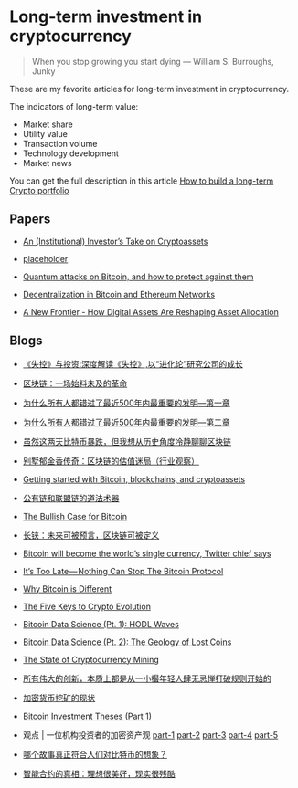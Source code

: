 # Long-term investment in cryptocurrency

> When you stop growing you start dying
> ― William S. Burroughs, Junky

These are my favorite articles for long-term investment in cryptocurrency.

The indicators of long-term value:

* Market share
* Utility value
* Transaction volume
* Technology development
* Market news

You can get the full description in this article [How to build a long-term Crypto portfolio](https://cryptopotato.com/construct-long-term-crypto-portfolio/)

## Papers

* [An (Institutional) Investor’s Take on Cryptoassets](https://s3.eu-west-2.amazonaws.com/john-pfeffer/An+Investor%27s+Take+on+Cryptoassets+v6.pdf)

* [placeholder](https://ipfs.io/ipfs/QmZL4eT1gxnE168Pmw3KyejW6fUfMNzMgeKMgcWJUfYGRj/Placeholder%20Thesis%20Summary.pdf)

* [Quantum attacks on Bitcoin, and how to protect against them](https://arxiv.org/pdf/1710.10377.pdf)

* [Decentralization in Bitcoin and Ethereum Networks](https://arxiv.org/pdf/1801.03998.pdf)

* [A New Frontier - How Digital Assets Are Reshaping Asset Allocation](https://grayscale.co/a-new-frontier-research-paper/)

## Blogs

* [《失控》与投资:深度解读《失控》,以“进化论”研究公司的成长](http://www.sohu.com/a/105977936_119562)

* [区块链：一场始料未及的革命](http://unitimes.media/news/2942/?lang=zh)

* [为什么所有人都错过了最近500年内最重要的发明—第一章](http://ethfans.org/toya/articles/487)

* [为什么所有人都错过了最近500年内最重要的发明—第二章](http://ethfans.org/toya/articles/488)

* [虽然这两天比特币暴跌，但我想从历史角度冷静聊聊区块链](https://mp.weixin.qq.com/s/VbFg-XhAJ1OQCSlvJP_rSA)

* [别墅郁金香传奇：区块链的估值迷局（行业观察）](https://mp.weixin.qq.com/s/nXmdwg1Tt7HIJhiBPFVXqA)

* [Getting started with Bitcoin, blockchains, and cryptoassets](https://hackernoon.com/getting-started-with-bitcoin-blockchains-and-cryptoassets-2e9c1c685576)

* [公有链和联盟链的道法术器](http://www.8btc.com/public-blockchains-vs-consortium-blockchains)

* [The Bullish Case for Bitcoin](https://medium.com/@vijayb_24615/the-bullish-case-for-bitcoin-6ecc8bdecc1)

* [长铗：未来可被预言，区块链可被定义](https://mp.weixin.qq.com/s/f93hE6sC9qBWgPEgOzEpJA)

* [Bitcoin will become the world’s single currency, Twitter chief says](https://www.thetimes.co.uk/article/bitcoin-will-become-the-worlds-single-currency-tech-chief-says-66slm0p6b)

* [It’s Too Late — Nothing Can Stop The Bitcoin Protocol](https://decentralize.today/its-too-late-nothing-can-stop-the-bitcoin-protocol-738047bb5201)

* [Why Bitcoin is Different](https://medium.com/@jimmysong/why-bitcoin-is-different-e17b813fd947)

* [The Five Keys to Crypto Evolution](https://hackernoon.com/the-five-keys-to-crypto-evolution-94be921e6354)

* [Bitcoin Data Science (Pt. 1): HODL Waves](https://blog.unchained-capital.com/bitcoin-data-science-pt-1-hodl-waves-7f3501d53f63)

* [Bitcoin Data Science (Pt. 2): The Geology of Lost Coins](https://blog.unchained-capital.com/bitcoin-data-science-pt-2-the-geology-of-lost-coins-79e5a0dc6d1)

* [The State of Cryptocurrency Mining](https://blog.sia.tech/the-state-of-cryptocurrency-mining-538004a37f9b)

* [所有伟大的创新，本质上都是从一小撮年轻人肆无忌惮打破规则开始的](https://ethfans.org/posts/32033)

* [加密货币挖矿的现状](https://ethfans.org/ajian1984/articles/31981)

* [Bitcoin Investment Theses (Part 1)](https://medium.com/@pierre_rochard/bitcoin-investment-theses-part-1-e97670b5389b)

* 观点 | 一位机构投资者的加密资产观 [part-1](https://ethfans.org/posts/an-institutional-investors-take-on-cryptoassets-part-1) [part-2](https://ethfans.org/posts/an-institutional-investors-take-on-cryptoassets-part-2) [part-3](https://ethfans.org/posts/an-institutional-investors-take-on-cryptoassets-part-3) [part-4](https://ethfans.org/posts/an-institutional-investors-take-on-cryptoassets-part-4) [part-5](https://ethfans.org/posts/an-institutional-investors-take-on-cryptoassets-part-5)

* [哪个故事真正符合人们对比特币的想象？](https://underplay.me/orange/p/209)

* [智能合约的真相：理想很美好，现实很残酷](https://underplay.me/orange/p/118)
